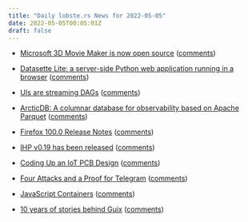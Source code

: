```yaml
---
title: "Daily lobste.rs News for 2022-05-05"
date: 2022-05-05T00:05:01Z
draft: false
---
```






- [Microsoft 3D Movie Maker is now open source](https://github.com/microsoft/Microsoft-3D-Movie-Maker)
  ([comments](https://lobste.rs/s/8srhfp/microsoft_3d_movie_maker_is_now_open))



- [Datasette Lite: a server-side Python web application running in a browser](https://simonwillison.net/2022/May/4/datasette-lite/)
  ([comments](https://lobste.rs/s/k13ovf/datasette_lite_server_side_python_web))



- [UIs are streaming DAGs](https://www.hytradboi.com/2022/uis-are-streaming-dags)
  ([comments](https://lobste.rs/s/lawqqm/uis_are_streaming_dags))



- [ArcticDB: A columnar database for observability based on Apache Parquet](https://github.com/polarsignals/arcticdb)
  ([comments](https://lobste.rs/s/ccla8l/arcticdb_columnar_database_for))



- [Firefox  100.0 Release Notes](https://www.mozilla.org/en-US/firefox/100.0/releasenotes/)
  ([comments](https://lobste.rs/s/6lhksp/firefox_100_0_release_notes))



- [IHP v0.19 has been released](https://github.com/digitallyinduced/ihp/releases/tag/v0.19.0)
  ([comments](https://lobste.rs/s/dwosl4/ihp_v0_19_has_been_released))



- [Coding Up an IoT PCB Design](https://www.geocene.com/tech/hardware/2022/05/03/Coding-Up-an-IoT-PCB-Design.html)
  ([comments](https://lobste.rs/s/jwgcyd/coding_up_iot_pcb_design))



- [Four Attacks and a Proof for Telegram](https://mtpsym.github.io/paper.pdf)
  ([comments](https://lobste.rs/s/vq6f5r/four_attacks_proof_for_telegram))



- [JavaScript Containers](https://tinyclouds.org/javascript_containers)
  ([comments](https://lobste.rs/s/2fbhji/javascript_containers))



- [10 years of stories behind Guix](https://guix.gnu.org/blog/2022/10-years-of-stories-behind-guix/)
  ([comments](https://lobste.rs/s/dylfzp/10_years_stories_behind_guix))


